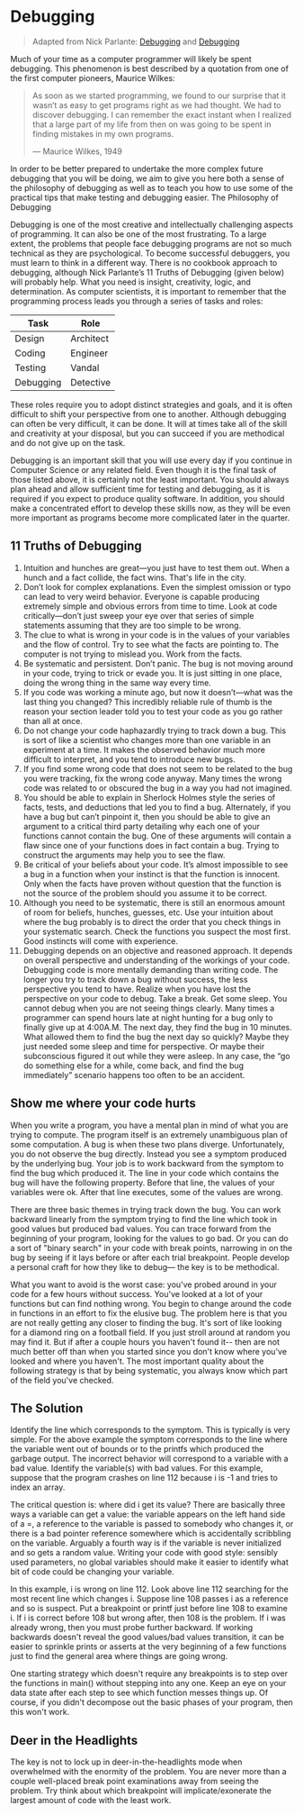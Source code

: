 # Debugging

> Adapted from Nick Parlante: [Debugging](https://web.stanford.edu/class/archive/cs/cs106a/cs106a.1184//handouts/9%20-%20Debugging.pdf) and [Debugging](https://cs.stanford.edu/people/nick/compdocs/Debugging.pdf)

Much of your time as a computer programmer will likely be spent debugging. This
phenomenon is best described by a quotation from one of the first computer pioneers,
Maurice Wilkes:

> As soon as we started programming, we found to our surprise that it wasn’t as
> easy to get programs right as we had thought. We had to discover debugging. I
> can remember the exact instant when I realized that a large part of my life from
> then on was going to be spent in finding mistakes in my own programs.
>
> — Maurice Wilkes, 1949

In order to be better prepared to undertake the more complex future debugging that you
will be doing, we aim to give you here both a sense of the philosophy of debugging as well
as to teach you how to use some of the practical tips that make testing and debugging easier.
The Philosophy of Debugging

Debugging is one of the most creative and intellectually challenging aspects of
programming. It can also be one of the most frustrating. To a large extent, the problems
that people face debugging programs are not so much technical as they are psychological.
To become successful debuggers, you must learn to think in a different way. There is no
cookbook approach to debugging, although Nick Parlante’s 11 Truths of Debugging (given
below) will probably help. What you need is insight, creativity, logic, and determination.
As computer scientists, it is important to remember that the programming process leads
you through a series of tasks and roles:

| Task      | Role      |
| --------- | --------- |
| Design    | Architect |
| Coding    | Engineer  |
| Testing   | Vandal    |
| Debugging | Detective |

These roles require you to adopt distinct strategies and goals, and it is often difficult to shift
your perspective from one to another. Although debugging can often be very difficult, it
can be done. It will at times take all of the skill and creativity at your disposal, but you can
succeed if you are methodical and do not give up on the task.

Debugging is an important skill that you will use every day if you continue in Computer
Science or any related field. Even though it is the final task of those listed above, it is
certainly not the least important. You should always plan ahead and allow sufficient time
for testing and debugging, as it is required if you expect to produce quality software. In
addition, you should make a concentrated effort to develop these skills now, as they will
be even more important as programs become more complicated later in the quarter.

## 11 Truths of Debugging

1. Intuition and hunches are great—you just have to test them out. When a hunch and a fact
   collide, the fact wins. That's life in the city.
2. Don’t look for complex explanations. Even the simplest omission or typo can lead to very
   weird behavior. Everyone is capable producing extremely simple and obvious errors from
   time to time. Look at code critically—don’t just sweep your eye over that series of simple
   statements assuming that they are too simple to be wrong.
3. The clue to what is wrong in your code is in the values of your variables and the flow of
   control. Try to see what the facts are pointing to. The computer is not trying to mislead you.
   Work from the facts.
4. Be systematic and persistent. Don’t panic. The bug is not moving around in your code, trying
   to trick or evade you. It is just sitting in one place, doing the wrong thing in the same way
   every time.
5. If you code was working a minute ago, but now it doesn’t—what was the last thing you
   changed? This incredibly reliable rule of thumb is the reason your section leader told you to
   test your code as you go rather than all at once.
6. Do not change your code haphazardly trying to track down a bug. This is sort of like a scientist
   who changes more than one variable in an experiment at a time. It makes the observed
   behavior much more difficult to interpret, and you tend to introduce new bugs.
7. If you find some wrong code that does not seem to be related to the bug you were tracking,
   fix the wrong code anyway. Many times the wrong code was related to or obscured the bug
   in a way you had not imagined.
8. You should be able to explain in Sherlock Holmes style the series of facts, tests, and
   deductions that led you to find a bug. Alternately, if you have a bug but can’t pinpoint it, then
   you should be able to give an argument to a critical third party detailing why each one of your
   functions cannot contain the bug. One of these arguments will contain a flaw since one of
   your functions does in fact contain a bug. Trying to construct the arguments may help you to
   see the flaw.
9. Be critical of your beliefs about your code. It’s almost impossible to see a bug in a function
   when your instinct is that the function is innocent. Only when the facts have proven without
   question that the function is not the source of the problem should you assume it to be correct.
10. Although you need to be systematic, there is still an enormous amount of room for beliefs,
    hunches, guesses, etc. Use your intuition about where the bug probably is to direct the order
    that you check things in your systematic search. Check the functions you suspect the most
    first. Good instincts will come with experience.
11. Debugging depends on an objective and reasoned approach. It depends on overall perspective
    and understanding of the workings of your code. Debugging code is more mentally
    demanding than writing code. The longer you try to track down a bug without success, the
    less perspective you tend to have. Realize when you have lost the perspective on your code
    to debug. Take a break. Get some sleep. You cannot debug when you are not seeing things
    clearly. Many times a programmer can spend hours late at night hunting for a bug only to
    finally give up at 4:00A.M. The next day, they find the bug in 10 minutes. What allowed them
    to find the bug the next day so quickly? Maybe they just needed some sleep and time for
    perspective. Or maybe their subconscious figured it out while they were asleep. In any case,
    the “go do something else for a while, come back, and find the bug immediately” scenario
    happens too often to be an accident.

## Show me where your code hurts

When you write a program, you have a mental plan in mind of what you are trying to compute.
The program itself is an extremely unambiguous plan of some computation. A bug is when these
two plans diverge. Unfortunately, you do not observe the bug directly. Instead you see a symptom
produced by the underlying bug. Your job is to work backward from the symptom to find the bug
which produced it. The line in your code which contains the bug will have the following property.
Before that line, the values of your variables were ok. After that line executes, some of the values
are wrong.

There are three basic themes in trying track down the bug. You can work backward linearly from
the symptom trying to find the line which took in good values but produced bad values. You can
trace forward from the beginning of your program, looking for the values to go bad. Or you can do
a sort of "binary search" in your code with break points, narrowing in on the bug by seeing if it
lays before or after each trial breakpoint. People develop a personal craft for how they like to
debug— the key is to be methodical.

What you want to avoid is the worst case: you've probed around in your code for a few hours
without success. You've looked at a lot of your functions but can find nothing wrong. You begin
to change around the code in functions in an effort to fix the elusive bug. The problem here is that
you are not really getting any closer to finding the bug. It's sort of like looking for a diamond ring
on a football field. If you just stroll around at random you may find it. But if after a couple hours
you haven't found it-- then are not much better off than when you started since you don't know
where you've looked and where you haven't. The most important quality about the following
strategy is that by being systematic, you always know which part of the field you've checked.

## The Solution

Identify the line which corresponds to the symptom. This is typically is very simple. For the above
example the symptom corresponds to the line where the variable went out of bounds or to the
printfs which produced the garbage output. The incorrect behavior will correspond to a variable
with a bad value. Identify the variable(s) with bad values. For this example, suppose that the
program crashes on line 112 because i is -1 and tries to index an array.

The critical question is: where did i get its value? There are basically three ways a variable can get a
value: the variable appears on the left hand side of a =, a reference to the variable is passed to
somebody who changes it, or there is a bad pointer reference somewhere which is accidentally
scribbling on the variable. Arguably a fourth way is if the variable is never initialized and so gets a
random value. Writing your code with good style: sensibly used parameters, no global variables
should make it easier to identify what bit of code could be changing your variable.

In this example, i is wrong on line 112. Look above line 112 searching for the most recent line
which changes i. Suppose line 108 passes i as a reference and so is suspect. Put a breakpoint or
printf just before line 108 to examine i. If i is correct before 108 but wrong after, then 108 is the
problem. If i was already wrong, then you must probe further backward. If working backwards
doesn't reveal the good values/bad values transition, it can be easier to sprinkle prints or asserts at
the very beginning of a few functions just to find the general area where things are going wrong.

One starting strategy which doesn't require any breakpoints is to step over the functions in main()
without stepping into any one. Keep an eye on your data state after each step to see which function
messes things up. Of course, if you didn't decompose out the basic phases of your program, then
this won't work.

## Deer in the Headlights

The key is not to lock up in deer-in-the-headlights mode when overwhelmed with the enormity of
the problem. You are never more than a couple well-placed break point examinations away from
seeing the problem. Try think about which breakpoint will implicate/exonerate the largest amount
of code with the least work.
